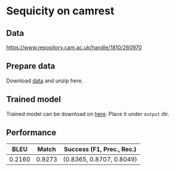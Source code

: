 # Sequicity on camrest

## Data

https://www.repository.cam.ac.uk/handle/1810/260970

## Prepare data

Download [data](https://tatk-data.s3-ap-northeast-1.amazonaws.com/sequicity_camrest_data.zip) and unzip here.

## Trained model

Trained model can be download on [here](https://tatk-data.s3-ap-northeast-1.amazonaws.com/sequicity_camrest.pkl). Place it under `output` dir.

## Performance

| BLEU | Match | Success (F1, Prec., Rec.) |
| - | - | - |
| 0.2160 | 0.9273 |(0.8365, 0.8707, 0.8049)|
